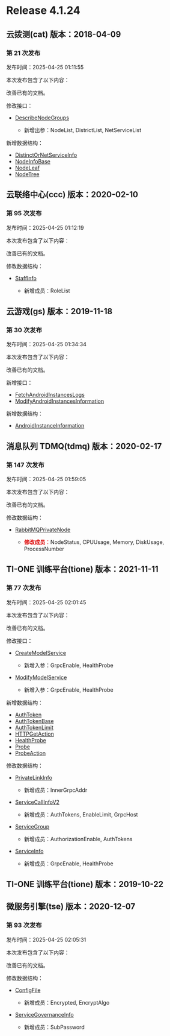 # Release 4.1.24

## 云拨测(cat) 版本：2018-04-09

### 第 21 次发布

发布时间：2025-04-25 01:11:55

本次发布包含了以下内容：

改善已有的文档。

修改接口：

* [DescribeNodeGroups](https://cloud.tencent.com/document/api/280/118225)

	* 新增出参：NodeList, DistrictList, NetServiceList


新增数据结构：

* [DistinctOrNetServiceInfo](https://cloud.tencent.com/document/api/280/40931#DistinctOrNetServiceInfo)
* [NodeInfoBase](https://cloud.tencent.com/document/api/280/40931#NodeInfoBase)
* [NodeLeaf](https://cloud.tencent.com/document/api/280/40931#NodeLeaf)
* [NodeTree](https://cloud.tencent.com/document/api/280/40931#NodeTree)



## 云联络中心(ccc) 版本：2020-02-10

### 第 95 次发布

发布时间：2025-04-25 01:12:19

本次发布包含了以下内容：

改善已有的文档。

修改数据结构：

* [StaffInfo](https://cloud.tencent.com/document/api/679/47715#StaffInfo)

	* 新增成员：RoleList




## 云游戏(gs) 版本：2019-11-18

### 第 30 次发布

发布时间：2025-04-25 01:34:34

本次发布包含了以下内容：

改善已有的文档。

新增接口：

* [FetchAndroidInstancesLogs](https://cloud.tencent.com/document/api/1162/118262)
* [ModifyAndroidInstancesInformation](https://cloud.tencent.com/document/api/1162/118263)

新增数据结构：

* [AndroidInstanceInformation](https://cloud.tencent.com/document/api/1162/40743#AndroidInstanceInformation)



## 消息队列 TDMQ(tdmq) 版本：2020-02-17

### 第 147 次发布

发布时间：2025-04-25 01:59:05

本次发布包含了以下内容：

改善已有的文档。

修改数据结构：

* [RabbitMQPrivateNode](https://cloud.tencent.com/document/api/1179/46089#RabbitMQPrivateNode)

	* <font color="#dd0000">**修改成员**：</font>NodeStatus, CPUUsage, Memory, DiskUsage, ProcessNumber




## TI-ONE 训练平台(tione) 版本：2021-11-11

### 第 77 次发布

发布时间：2025-04-25 02:01:45

本次发布包含了以下内容：

改善已有的文档。

修改接口：

* [CreateModelService](https://cloud.tencent.com/document/api/851/82291)

	* 新增入参：GrpcEnable, HealthProbe

* [ModifyModelService](https://cloud.tencent.com/document/api/851/83228)

	* 新增入参：GrpcEnable, HealthProbe


新增数据结构：

* [AuthToken](https://cloud.tencent.com/document/api/851/75051#AuthToken)
* [AuthTokenBase](https://cloud.tencent.com/document/api/851/75051#AuthTokenBase)
* [AuthTokenLimit](https://cloud.tencent.com/document/api/851/75051#AuthTokenLimit)
* [HTTPGetAction](https://cloud.tencent.com/document/api/851/75051#HTTPGetAction)
* [HealthProbe](https://cloud.tencent.com/document/api/851/75051#HealthProbe)
* [Probe](https://cloud.tencent.com/document/api/851/75051#Probe)
* [ProbeAction](https://cloud.tencent.com/document/api/851/75051#ProbeAction)

修改数据结构：

* [PrivateLinkInfo](https://cloud.tencent.com/document/api/851/75051#PrivateLinkInfo)

	* 新增成员：InnerGrpcAddr

* [ServiceCallInfoV2](https://cloud.tencent.com/document/api/851/75051#ServiceCallInfoV2)

	* 新增成员：AuthTokens, EnableLimit, GrpcHost

* [ServiceGroup](https://cloud.tencent.com/document/api/851/75051#ServiceGroup)

	* 新增成员：AuthorizationEnable, AuthTokens

* [ServiceInfo](https://cloud.tencent.com/document/api/851/75051#ServiceInfo)

	* 新增成员：GrpcEnable, HealthProbe




## TI-ONE 训练平台(tione) 版本：2019-10-22



## 微服务引擎(tse) 版本：2020-12-07

### 第 93 次发布

发布时间：2025-04-25 02:05:31

本次发布包含了以下内容：

改善已有的文档。

修改数据结构：

* [ConfigFile](https://cloud.tencent.com/document/api/1364/54942#ConfigFile)

	* 新增成员：Encrypted, EncryptAlgo

* [ServiceGovernanceInfo](https://cloud.tencent.com/document/api/1364/54942#ServiceGovernanceInfo)

	* 新增成员：SubPassword




